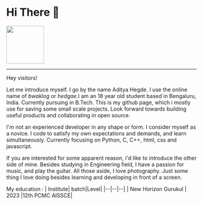 
# Hi There 👋

<img src="https://user-images.githubusercontent.com/91192289/229127981-f051248c-06ee-41e8-8546-e3d392e344ac.png" width="100">

---

Hey visitors!

Let me introduce myself. I go by the name Aditya Hegde. I use the online name of *bwaklog* or *hedgae*.I am an 18 year old student based in Bengaluru, India. Currently pursuing in B.Tech. This is my github page, which i mostly use for saving some small scale projects. Look forward towards building useful products and collaborating in open source. 

I'm not an experienced developer in any shape or form. I consider myself as a novice. I code to satisfy my own expectations and demands, and learn simultaneously. Currently focusing on Python, C, C++, html, css and javascript. 

If you are interested for some apparent reason, i'd like to introduce the other side of mine. Besides studying in Engineering field, I have a passion for music, and play the guitar. All those aside, I love photography. Just some thing I love doing besides learning and developing in front of a screen.

My education :
|  Institute|  batch|Level|
|--|--|--|
| New Horizon Gurukul | 2023 |12th PCMC AISSCE|
